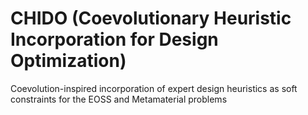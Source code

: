# CHIDO (Coevolutionary Heuristic Incorporation for Design Optimization)
 Coevolution-inspired incorporation of expert design heuristics as soft constraints for the EOSS and Metamaterial problems
